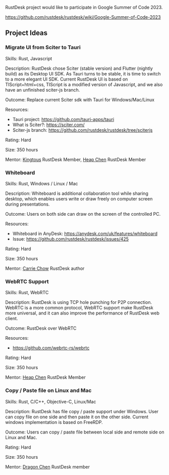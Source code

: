 RustDesk project would like to participate in Google Summer of Code 2023.

https://github.com/rustdesk/rustdesk/wiki/Google-Summer-of-Code-2023

## Project Ideas

### Migrate UI from Sciter to Tauri

Skills: Rust, Javascript

Description:
RustDesk chose Sciter (stable version) and Flutter (nightly build) as its Desktop UI SDK. As Tauri turns to be stable, it is time to switch to a more elegant UI SDK. Current RustDesk UI is based on TIScript+html+css, TIScript is a modified version of Javascript, and we also have an unfinished sciter-js branch.

Outcome: Replace current Sciter sdk with Tauri for Windows/Mac/Linux

Resources:
 - Tauri project: https://github.com/tauri-apps/tauri
 - What is Sciter?: https://sciter.com/
 - Sciter-js branch: https://github.com/rustdesk/rustdesk/tree/sciterjs

Rating: Hard

Size: 350 hours

Mentor: [Kingtous](https://github.com/kingtous) RustDesk Member, [Heap Chen](https://github.com/Heap-Hop) RustDesk Member

### Whiteboard

Skills: Rust, Windows / Linux / Mac

Description: Whiteboard is additional collaboration tool while sharing desktop, which enables users write or draw freely on computer screen during presentations.

Outcome: Users on both side can draw on the screen of the controlled PC.

Resources:
 - Whiteboard in AnyDesk: https://anydesk.com/uk/features/whiteboard
 - Issue: https://github.com/rustdesk/rustdesk/issues/425

Rating: Hard

Size: 350 hours

Mentor: [Carrie Chow](https://github.com/rustdesk) RustDesk author

### WebRTC Support

Skills: Rust, WebRTC

Description: RustDesk is using TCP hole punching for P2P connection. WebRTC is a more common protocol, WebRTC support make RustDesk more universal, and it can also improve the performance of RustDesk web client.

Outcome: RustDesk over WebRTC

Resources:
- https://github.com/webrtc-rs/webrtc

Rating: Hard

Size: 350 hours

Mentor: [Heap Chen](https://github.com/Heap-Hop) RustDesk Member

### Copy / Paste file on Linux and Mac

Skills: Rust, C/C++, Objective-C, Linux/Mac

Description: RustDesk has file copy / paste support under Windows. User can copy file on one side and then paste it on the other side. Current windows implementation is based on FreeRDP.

Outcome: Users can copy / paste file between local side and remote side on Linux and Mac.

Rating: Hard

Size: 350 hours

Mentor: [Dragon Chen](https://github.com/fufesou) RustDesk member
